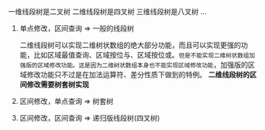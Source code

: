 一维线段树是二叉树
二维线段树是四叉树
三维线段树是八叉树
...

1. 单点修改，区间查询 => 一般的线段树

   二维线段树可以实现二维树状数组的绝大部分功能，而且可以实现更强的功能，比如区域最值查询、区域按位与、区域按位或。`但是不能实现二维树状数组加强版的区域修改功能。这是因为二维树状数组本身也不能实现区域修改功能`，加强版的区域修改功能只不过是在加法运算符、差分性质下做到的特例。
   **二维线段树的区间修改需要树套树实现**

2. 区间修改，单点查询 => 树套树
3. 区间修改，区间查询 => 递归版线段树(四叉树)
